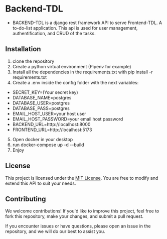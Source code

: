 # Backend-TDL
- BACKEND-TDL is a django rest framework API to serve Frontend-TDL. A to-do-list application. This api is used for user management, authentification, and CRUD of the tasks.
## Installation
1. clone the repository
2. Create a python virtual environment (Pipenv for example)
3. Install all the dependencies in the requirements.txt with pip install -r requirements.txt
4. Create a .env inside the config folder with the next variables:
   
- SECRET_KEY=(Your secret key)
- DATABASE_NAME=postgres
- DATABASE_USER=postgres
- DATABASE_PASS=postgres
- EMAIL_HOST_USER=your host user
- EMAIL_HOST_PASSWORD=your email host password
- BACKEND_URL=http://localhost:8000
- FRONTEND_URL=http://localhost:5173
5. Open docker in your desktop
6. run docker-compose up -d --build
7. Enjoy
  
## License

This project is licensed under the [MIT License](LICENSE). You are free to modify and extend this API to suit your needs.

## Contributing

We welcome contributions! If you'd like to improve this project, feel free to fork this repository, make your changes, and submit a pull request.

If you encounter issues or have questions, please open an issue in the repository, and we will do our best to assist you.


